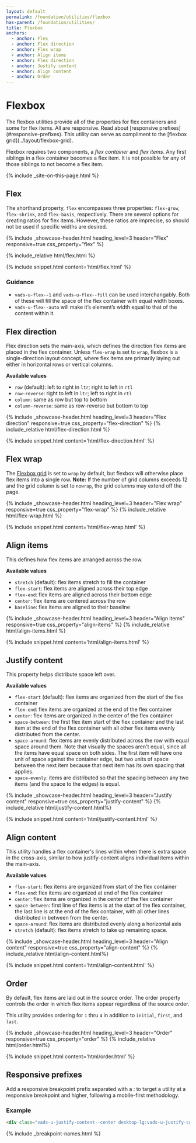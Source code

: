 ```yaml
---
layout: default
permalink: /foundation/utilities/flexbox
has-parent: /foundation/utilities/
title: Flexbox
anchors:
  - anchor: Flex
  - anchor: Flex direction
  - anchor: Flex wrap
  - anchor: Align items
  - anchor: Flex direction
  - anchor: Justify content
  - anchor: Align content
  - anchor: Order
---
```


# Flexbox

<div class="va-introtext" markdown="1">
  The flexbox utilities provide all of the properties for flex containers and some for flex items. All are responsive. Read about [responsive prefixes](#responsive-prefixes). This utility can serve as compliment to the [flexbox grid](../layout/flexbox-grid).
</div>

Flexbox requires two components,  a *flex container* and *flex items*. Any first siblings in a flex container becomes a flex item. It is not possible for any of those siblings to not become a flex item.

{% include _site-on-this-page.html %}

## Flex

The shorthand property, `flex` encompasses three properties: `flex-grow`, `flex-shrink`, and `flex-basis`, respectively. There are several options for creating ratios for flex items. However, these ratios are imprecise, so should not be used if specific widths are desired.

<div class="site-showcase">
{%
  include _showcase-header.html
  heading_level=3
  header="Flex"
  responsive=true
  css_property="flex"
%}

{% include_relative html/flex.html %}
</div>

{% include snippet.html content='html/flex.html' %}

### Guidance

- `vads-u-flex--1` and `vads-u-flex--fill` can be used interchangably. Both of these will fill the space of the flex container  with equal width boxes.
- `vads-u-flex--auto` will make it’s element’s width equal to that of the content within it.

## Flex direction

Flex direction sets the main-axis, which defines the direction flex items are placed in the flex container. Unless `flex-wrap` is set to `wrap`, flexbox is a single-direction layout concept, where flex items are primarily laying out either in horizontal rows or vertical columns.

**Available values**

- `row` (default): left to right in `ltr`; right to left in `rtl`
- `row-reverse`: right to left in `ltr`; left to right in `rtl`
- `column`: same as row but top to bottom
- `column-reverse`: same as row-reverse but bottom to top

<div class="site-showcase">
{%
  include _showcase-header.html
  heading_level=3
  header="Flex direction"
  responsive=true
  css_property="flex-direction"
%}
{% include_relative html/flex-direction.html %}
</div>

{% include snippet.html content='html/flex-direction.html' %}

## Flex wrap

The [Flexbox grid](../layout/flexbox-grid) is set to `wrap` by default, but flexbox will otherwise place flex items into a single row. **Note:** If the number of grid columns exceeds 12 and the grid column is set to `nowrap`, the grid columns may extend off the page.

<div class="site-showcase">
{%
  include _showcase-header.html
  heading_level=3
  header="Flex wrap"
  responsive=true
  css_property="flex-wrap"
%}
{% include_relative html/flex-wrap.html %}
</div>

{% include snippet.html content='html/flex-wrap.html' %}

## Align items

This defines how flex items are arranged across the row.

**Available values**

- `stretch` (default): flex items stretch to fill the container
- `flex-start`: flex items are aligned across their top edge
- `flex-end`: flex items are aligned across their bottom edge
- `center`: flex items are centered across the row
- `baseline`: flex items are aligned to their baseline

<div class="site-showcase">
{%
  include _showcase-header.html
  heading_level=3
  header="Align items"
  responsive=true
  css_property="align-items"
%}
{% include_relative html/align-items.html %}
</div>

{% include snippet.html content='html/align-items.html' %}

## Justify content

This property helps distribute space left over.

**Available values**

- `flex-start` (default): flex items are organized from the start of the flex container
- `flex-end`: flex items are organized at the end of the flex container
- `center`: flex items are organized in the center of the flex container
- `space-between`: the first flex item start of the flex container and the last item at the end of the flex container with all other flex items evenly distributed from the center.
- `space-around`: flex items are evenly distributed across the row with equal space around them. Note that visually the spaces aren't equal, since all the items have equal space on both sides. The first item will have one unit of space against the container edge, but two units of space between the next item because that next item has its own spacing that applies.
- `space-evenly`: items are distributed so that the spacing between any two items (and the space to the edges) is equal.

<div class="site-showcase">
{%
  include _showcase-header.html
  heading_level=3
  header="Justify content"
  responsive=true
  css_property="justify-content"
%}
{% include_relative html/justify-content.html%}
</div>

{% include snippet.html content='html/justify-content.html' %}

## Align content

This utility handles a flex container's lines within when there is extra space in the cross-axis, similar to how justify-content aligns individual items within the main-axis.

**Available values**

- `flex-start`: flex items are organized from start of the flex container
- `flex-end`: flex items are organized at end of the flex container
- `center`: flex items are organized in the center of the flex container
- `space-between`: first line of flex items is at the start of the flex container, the last line is at the end of the flex container, with all other lines distributed in between from the center.
- `space-around`: flex items are distributed evenly along a horizontal axis
- `stretch` (default): flex items stretch to take up remaining space.

<div class="site-showcase">
{%
  include _showcase-header.html
  heading_level=3
  header="Align content"
  responsive=true
  css_property="align-content"
%}
{% include_relative html/align-content.html%}
</div>

{% include snippet.html content='html/align-content.html' %}

## Order

By default, flex items are laid out in the source order. The order property controls the order in which flex items appear regardless of the source order.

This utility provides ordering for `1` thru `4` in addition to `initial`, `first`, and `last`.

<div class="site-showcase">
{%
  include _showcase-header.html
  heading_level=3
  header="Order"
  responsive=true
  css_property="order"
%}
{% include_relative html/order.html%}
</div>

{% include snippet.html content='html/order.html' %}

## Responsive prefixes

Add a responsive breakpoint prefix separated with a : to target a utility at a responsive breakpoint and higher, following a mobile-first methodology.

### Example

```html
<div class="vads-u-justify-content--center desktop-lg:vads-u-justify-content--space-between">
```
{% include _breakpoint-names.html %}
